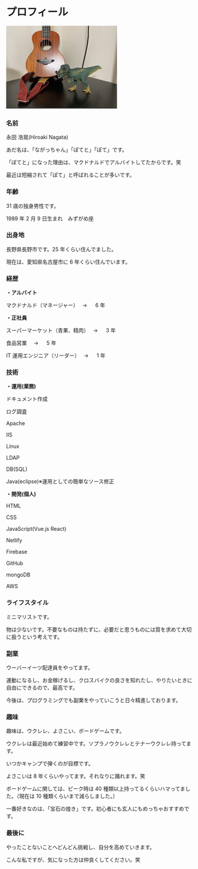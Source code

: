 # プロフィール

<img src="../top.png" decoding="async" />

### 名前

永田 浩晃(Hiroaki Nagata)

あだ名は、「ながっちゃん」「ぽてと」「ぽて」です。

「ぽてと」になった理由は、マクドナルドでアルバイトしてたからです。笑

最近は短縮されて「ぽて」と呼ばれることが多いです。

### 年齢

31 歳の独身男性です。

1989 年 2 月 9 日生まれ　みずがめ座

### 出身地

長野県長野市です。25 年くらい住んでました。

現在は、愛知県名古屋市に 6 年くらい住んでいます。

### 経歴

**・アルバイト**

マクドナルド（マネージャー）　 → 　 6 年

**・正社員**

スーパーマーケット（青果、精肉）　 → 　 3 年

食品営業　 → 　 5 年

IT 運用エンジニア（リーダー）　 → 　 1 年

### 技術

**・運用(業務)**

ドキュメント作成

ログ調査

Apache

IIS

Linux

LDAP

DB(SQL)

Java(eclipse)※運用としての簡単なソース修正

**・開発(個人)**

HTML

CSS

JavaScript(Vue.js React)

Netlify

Firebase

GitHub

mongoDB

AWS

### ライフスタイル

ミニマリストです。

物は少ないです。不要なものは持たずに、必要だと思うものには質を求めて大切に扱うという考えです。

### 副業

ウーバーイーツ配達員をやってます。

運動になるし、お金稼げるし、クロスバイクの良さを知れたし、やりたいときに自由にできるので、最高です。

今後は、プログラミングでも副業をやっていこうと日々精進しております。

### 趣味

趣味は、ウクレレ、よさこい、ボードゲームです。

ウクレレは最近始めて練習中です。ソプラノウクレレとテナーウクレレ持ってます。

いつかキャンプで弾くのが目標です。

よさこいは 8 年くらいやってます。それなりに踊れます。笑

ボードゲームに関しては、ピーク時は 40 種類以上持ってるくらいハマってました。（現在は 10 種類くらいまで減らしました。）

一番好きなのは、「宝石の煌き」です。初心者にも玄人にもめっちゃおすすめです。

### 最後に

やったことないことへどんどん挑戦し、自分を高めていきます。

こんな私ですが、気になった方は仲良くしてください。笑

